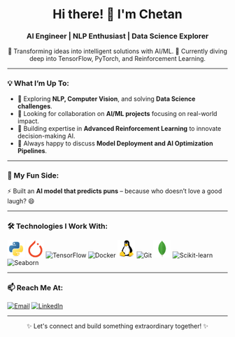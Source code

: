 <h1 align="center">Hi there! 👋 I'm Chetan</h1>
<h3 align="center">AI Engineer | NLP Enthusiast | Data Science Explorer</h3>

<p align="center">
  🚀 Transforming ideas into intelligent solutions with AI/ML.  
  🌱 Currently diving deep into TensorFlow, PyTorch, and Reinforcement Learning.
</p>

---

### 💡 What I’m Up To:
- 🔭 Exploring **NLP, Computer Vision**, and solving **Data Science challenges**.
- 🤝 Looking for collaboration on **AI/ML projects** focusing on real-world impact.
- 🌟 Building expertise in **Advanced Reinforcement Learning** to innovate decision-making AI.
- 💬 Always happy to discuss **Model Deployment and AI Optimization Pipelines**.

---

### 🎯 My Fun Side:
⚡ Built an **AI model that predicts puns** – because who doesn’t love a good laugh? 😄

---

### 🛠️ Technologies I Work With:
<p align="left">
  <img src="https://raw.githubusercontent.com/devicons/devicon/master/icons/python/python-original.svg" alt="Python" width="40" height="40"/>
  <img src="https://raw.githubusercontent.com/devicons/devicon/master/icons/pytorch/pytorch-original.svg" alt="PyTorch" width="40" height="40"/>
  <img src="https://www.vectorlogo.zone/logos/tensorflow/tensorflow-icon.svg" alt="TensorFlow" width="40" height="40"/>
  <img src="https://www.vectorlogo.zone/logos/docker/docker-icon.svg" alt="Docker" width="40" height="40"/>
  <img src="https://raw.githubusercontent.com/devicons/devicon/master/icons/linux/linux-original.svg" alt="Linux" width="40" height="40"/>
  <img src="https://www.vectorlogo.zone/logos/git-scm/git-scm-icon.svg" alt="Git" width="40" height="40"/>
  <img src="https://raw.githubusercontent.com/devicons/devicon/master/icons/mongodb/mongodb-original.svg" alt="MongoDB" width="40" height="40"/>
  <img src="https://upload.wikimedia.org/wikipedia/commons/0/05/Scikit_learn_logo_small.svg" alt="Scikit-learn" width="40" height="40"/>
  <img src="https://seaborn.pydata.org/_images/logo-mark-lightbg.svg" alt="Seaborn" width="40" height="40"/>
</p>

---

### 📫 Reach Me At:
<p align="left">
  <a href="mailto:chetansomwanshi007@gmail.com"><img src="https://img.shields.io/badge/-chetansomwanshi007@gmail.com-D14836?style=for-the-badge&logo=gmail&logoColor=white" alt="Email"></a>
  <a href="https://www.linkedin.com/in/chetan-somwanshi/" target="_blank"><img src="https://img.shields.io/badge/-LinkedIn-0077B5?style=for-the-badge&logo=linkedin&logoColor=white" alt="LinkedIn"></a>
</p>

---

<p align="center">✨ Let's connect and build something extraordinary together! ✨</p>
